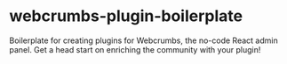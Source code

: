 # webcrumbs-plugin-boilerplate
Boilerplate for creating plugins for Webcrumbs, the no-code React admin panel. Get a head start on enriching the community with your plugin!
